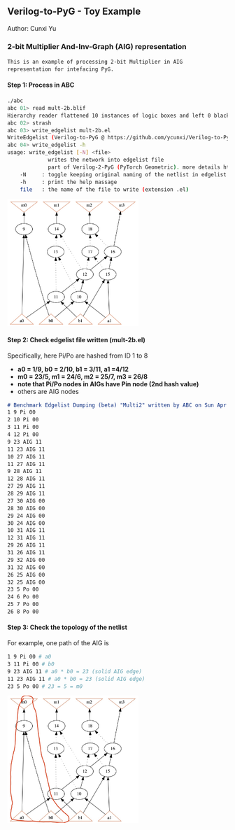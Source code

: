 ## Verilog-to-PyG - Toy Example

Author: Cunxi Yu

### 2-bit Multiplier And-Inv-Graph (AIG) representation

```markdown
This is an example of processing 2-bit Multiplier in AIG 
representation for intefacing PyG.
```

#### Step 1: Process in ABC

```bash
./abc 
abc 01> read mult-2b.blif
Hierarchy reader flattened 10 instances of logic boxes and left 0 black boxes.
abc 02> strash
abc 03> write_edgelist mult-2b.el 
WriteEdgelist (Verilog-to-PyG @ https://github.com/ycunxi/Verilog-to-PyG) starts writing to mult-2b.el
abc 04> write_edgelist -h
usage: write_edgelist [-N] <file>
	         writes the network into edgelist file
	         part of Verilog-2-PyG (PyTorch Geometric). more details https://github.com/ycunxi/Verilog-to-PyG 
	-N     : toggle keeping original naming of the netlist in edgelist (default=False)
	-h     : print the help massage
	file   : the name of the file to write (extension .el)
```
<img src="mult-2b-aig-plot.jpg" alt="AIG of 2-b Multiplier" width="300" />

#### Step 2: Check edgelist file written (mult-2b.el)

Specifically, here Pi/Po are hashed from ID 1 to 8

- **a0 = 1/9, b0 = 2/10, b1 = 3/11, a1 =4/12**
- **m0 = 23/5, m1 = 24/6, m2 = 25/7, m3 = 26/8**
- **note that Pi/Po nodes in AIGs have Pin node (2nd hash value)**
- others are AIG nodes


```markdown
# Benchmark Edgelist Dumping (beta) "Multi2" written by ABC on Sun Apr 23 17:03:50 2023 (more at https://github.com/ycunxi/Verilog-to-PyG)
1 9 Pi 00
2 10 Pi 00
3 11 Pi 00
4 12 Pi 00
9 23 AIG 11
11 23 AIG 11
10 27 AIG 11
11 27 AIG 11
9 28 AIG 11
12 28 AIG 11
27 29 AIG 11
28 29 AIG 11
27 30 AIG 00
28 30 AIG 00
29 24 AIG 00
30 24 AIG 00
10 31 AIG 11
12 31 AIG 11
29 26 AIG 11
31 26 AIG 11
29 32 AIG 00
31 32 AIG 00
26 25 AIG 00
32 25 AIG 00
23 5 Po 00
24 6 Po 00
25 7 Po 00
26 8 Po 00
```

#### Step 3: Check the topology of the netlist

For example, one path of the AIG is

```bash
1 9 Pi 00 # a0
3 11 Pi 00 # b0
9 23 AIG 11 # a0 * b0 = 23 (solid AIG edge)
11 23 AIG 11 # a0 * b0 = 23 (solid AIG edge)
23 5 Po 00 # 23 = 5 = m0
```

<img src="mult-2b-aig-plot-trace.jpg" alt="AIG of 2-b Multiplier trace" width="300" />

